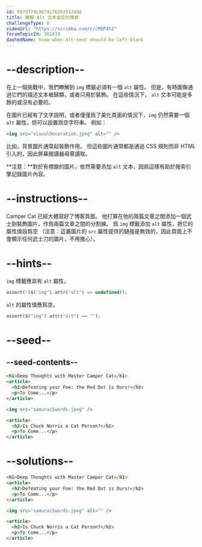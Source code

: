 ```yaml
---
id: 587d774c367417b2b2512a9d
title: 瞭解 Alt 文本留空的情景
challengeType: 0
videoUrl: "https://scrimba.com/c/cM9P4t2"
forumTopicId: 301019
dashedName: know-when-alt-text-should-be-left-blank
---
```


# --description--

在上一個挑戰中，我們瞭解到 `img` 標籤必須有一個 `alt` 屬性。 但是，有時圖像通過它們的描述文本被歸類，或者只用於裝飾。 在這些情況下， `alt` 文本可能是多餘的或沒有必要的。

在圖片已經有了文字說明，或者僅僅爲了美化頁面的情況下，`img` 仍然需要一個 `alt` 屬性，但可以設置爲空字符串。 例如：

```html
<img src="visualDecoration.jpeg" alt="" />
```

比如，背景圖片通常起裝飾作用。 但這些圖片通常都是通過 CSS 規則而非 HTML 引入的，因此屏幕閱讀器毋需讀取。

**注意：**對於有標題的圖片，依然需要添加 `alt` 文本，因爲這樣有助於搜索引擎記錄圖片內容。

# --instructions--

Camper Cat 已經大體寫好了博客頁面。 他打算在他的兩篇文章之間添加一個武士劍裝飾圖片，作爲兩篇文章之間的分割線。 爲 `img` 標籤添加 `alt` 屬性，把它的屬性值設爲空 （注意：這裏圖片的 `src` 屬性提供的鏈接是無效的，因此頁面上不會顯示任何武士刀的圖片，不用擔心）。

# --hints--

`img` 標籤應具有 `alt` 屬性。

```js
assert(!($("img").attr("alt") == undefined));
```

`alt` 的屬性值應爲空。

```js
assert($("img").attr("alt") == "");
```

# --seed--

## --seed-contents--

```html
<h1>Deep Thoughts with Master Camper Cat</h1>
<article>
  <h2>Defeating your Foe: the Red Dot is Ours!</h2>
  <p>To Come...</p>
</article>

<img src="samuraiSwords.jpeg" />

<article>
  <h2>Is Chuck Norris a Cat Person?</h2>
  <p>To Come...</p>
</article>
```

# --solutions--

```html
<h1>Deep Thoughts with Master Camper Cat</h1>
<article>
  <h2>Defeating your Foe: the Red Dot is Ours!</h2>
  <p>To Come...</p>
</article>

<img src="samuraiSwords.jpeg" alt="" />

<article>
  <h2>Is Chuck Norris a Cat Person?</h2>
  <p>To Come...</p>
</article>
```
